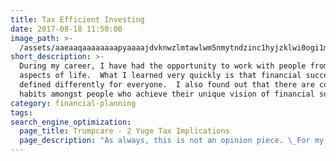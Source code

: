 ```yaml
---
title: Tax Efficient Investing
date: 2017-08-18 11:50:00
image_path: >-
  /assets/aaeaaqaaaaaaaapyaaaajdvknwzlmtawlwm5nmytndzinc1hyjzklwi0ogi1mzjjzmfjyq.jpg
short_description: >-
  During my career, I have had the opportunity to work with people from all
  aspects of life.  What I learned very quickly is that financial success is
  defined differently for everyone.  I also found out that there are common
  habits amongst people who achieve their unique vision of financial success.
category: financial-planning
tags:
search_engine_optimization:
  page_title: Trumpcare - 2 Yuge Tax Implications
  page_description: "As always, this is not an opinion piece. \_For my full stance on the Better Care Act (BCRA) you'll have to wait for my exclusive Rachel Maddow interview airing soon. \_For now, we can look at the tax implications if the current BCRA is passed through the senate."
---
```

